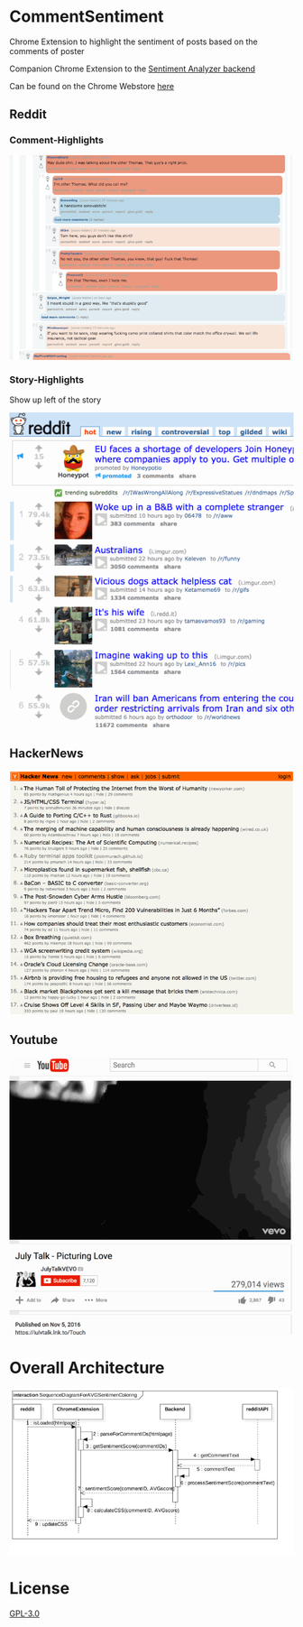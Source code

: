 # CommentSentiment

Chrome Extension to highlight the sentiment of posts based on the comments of poster

Companion Chrome Extension to the [Sentiment Analyzer backend](https://github.com/jipson7/MassiveWaffle)

Can be found on the Chrome Webstore [here](https://chrome.google.com/webstore/detail/commentsentiment/agfnbimaklojeooldnocggmbgkmaehej?utm_source=chrome-ntp-icon)

## Reddit

### Comment-Highlights

![reddit comment screenshot](readme_resources/reddit_comment_screenshot.png)

### Story-Highlights

Show up left of the story

![reddit demo](readme_resources/reddit_demo.gif)

## HackerNews

![hacker news demo](readme_resources/hacker_news_demo.gif)


## Youtube

![youtube demo](readme_resources/youtube_demo.gif)

# Overall Architecture

![Sequence Diagram for main flow](readme_resources/SequenceDiagramForAVGSentimenColoring.jpg)

# License

[GPL-3.0](LICENSE)
